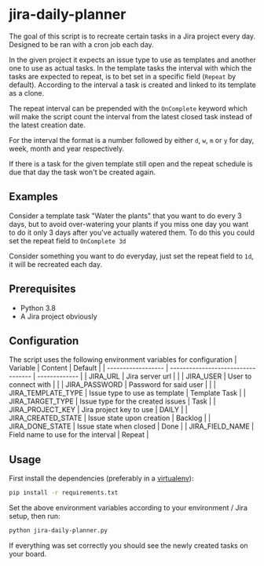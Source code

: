 # jira-daily-planner

The goal of this script is to recreate certain tasks in a Jira project every day. Designed to be ran with a cron job each day.

In the given project it expects an issue type to use as templates and another one to use as actual tasks.
In the template tasks the interval with which the tasks are expected to repeat, is to bet set in a specific field (`Repeat` by default).
According to the interval a task is created and linked to its template as a clone.

The repeat interval can be prepended with the `OnComplete` keyword which will make the script count the interval from the latest closed task instead of the latest creation date.

For the interval the format is a number followed by either `d`, `w`, `m` or `y` for day, week, month and year respectively.

If there is a task for the given template still open and the repeat schedule is due that day the task won't be created again.

## Examples
Consider a template task "Water the plants" that you want to do every 3 days, but to avoid over-watering your plants if you miss one day you want to do it only 3 days after you've actually watered them. To do this you could set the repeat field to `OnComplete 3d`

Consider something you want to do everyday, just set the repeat field to `1d`, it will be recreated each day.

## Prerequisites
* Python 3.8
* A Jira project obviously

## Configuration
The script uses the following environment variables for configuration
| Variable           | Content                            | Default       |
| ------------------ | ---------------------------------- | ------------- |
| JIRA_URL           | Jira server url                    |               |
| JIRA_USER          | User to connect with               |               |
| JIRA_PASSWORD      | Password for said user             |               |
| JIRA_TEMPLATE_TYPE | Issue type to use as template      | Template Task |
| JIRA_TARGET_TYPE   | Issue type for the created issues  | Task          |
| JIRA_PROJECT_KEY   | Jira project key to use            | DAILY         |
| JIRA_CREATED_STATE | Issue state upon creation          | Backlog       |
| JIRA_DONE_STATE    | Issue state when closed            | Done          |
| JIRA_FIELD_NAME    | Field name to use for the interval | Repeat        |

## Usage

First install the dependencies (preferably in a [virtualenv](https://docs.python.org/3/library/venv.html#venv-def)):
```bash
pip install -r requirements.txt
```

Set the above environment variables according to your environment / Jira setup, then run:
```bash
python jira-daily-planner.py
```

If everything was set correctly you should see the newly created tasks on your board.
